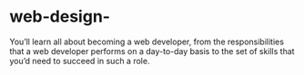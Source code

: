 # web-design-
You’ll learn all about becoming a web developer, from the responsibilities that a web developer performs on a day-to-day basis to the set of skills that you’d need to succeed in such a role.

